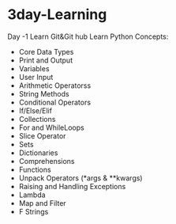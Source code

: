 # 3day-Learning
Day -1
Learn Git&Git hub
 Learn Python Concepts:
- Core Data Types
- Print and Output
- Variables
- User Input
- Arithmetic Operatorss
- String Methods
- Conditional Operators
- If/Else/Elif
- Collections
- For and WhileLoops
- Slice Operator
- Sets
- Dictionaries
- Comprehensions
- Functions
- Unpack Operators (*args & **kwargs)
- Raising and Handling Exceptions
- Lambda
- Map and Filter
- F Strings
